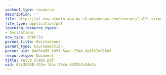```yaml
---
content_type: resource
description: ''
file: https://ol-ocw-studio-app-qa.s3.amazonaws.com/courses/1-051-structural-engineering-design-fall-2003/02c3b936434ef6ac28cbdd2924a2de3a_rec5b_slabs.pdf
file_type: application/pdf
learning_resource_types:
- Recitations
ocw_type: OCWFile
parent_title: Recitations
parent_type: CourseSection
parent_uid: 6483f495-6897-5aac-f544-daf637e96543
resourcetype: Document
title: rec5b_slabs.pdf
uid: 02c3b936-434e-f6ac-28cb-dd2924a2de3a
---
```

